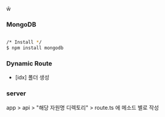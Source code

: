 ŵ

### MongoDB
``` bash

/* Install */
$ npm install mongodb

```

### Dynamic Route
- [idx] 폴더 생성


### server
app > api > "해당 자원명 디렉토리" > route.ts 에 메소드 별로 작성
